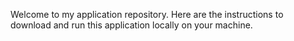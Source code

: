 Welcome to my application repository. Here are the instructions to download and run this application locally on your machine. 
